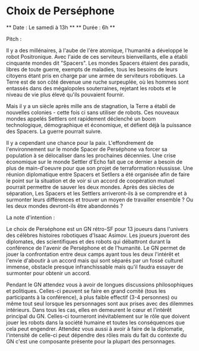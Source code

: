 # Choix de Perséphone
** Date : Le samedi à 13h **
** Durée  : 6h **

Pitch :

Il y a des millénaires, à l'aube de l'ère atomique, l'humanité a
développé le robot Positronique. Avec l'aide de ces serviteurs
bienveillants, elle a établi cinquante mondes dit "Spacers". Les mondes
Spacers étaient des paradis, libres de toute guerre, exempts de
maladies, tous les besoins de leurs citoyens étant pris en charge par
une armée de serviteurs robotiques. La Terre est de son côté devenue une
ruche surpeuplée, où les hommes sont entassés dans des mégalopoles
souterraines, rejetant les robots et le niveau de vie plus élevé qu'ils
pouvaient fournir.

Mais il y a un siècle après mille ans de stagnation, la Terre a établi
de nouvelles colonies - cette fois ci sans utiliser de robots. Ces
nouveaux mondes appelés Settlers ont rapidement déclenché un boom
technologique, démographique et économique, et défient déjà la puissance
des Spacers. La guerre pourrait suivre.

Il y a cependant une chance pour la paix. L'effondrement de
l'environnement sur le monde Spacer de Perséphone va forcer sa
population à se délocaliser dans les prochaines décennies. Une crise
économique sur le monde Settler d'Echo fait que ce dernier a besoin de
plus de main-d'oeuvre pour que son projet de terraformation réussisse.
Une réunion diplomatique entre Spacers et Setllers a été organisée afin
de faire le point sur la situation et de voir si un accord de
coopération mutuel pourrait permettre de sauver les deux mondes. Après
des siècles de séparation, Les Spacers et les Settlers arriveront-ils à
se comprendre et à surmonter leurs différences et trouver un moyen de
travailler ensemble ? Ou les deux mondes devront-ils être abandonnés ?

La note d'intention :

Le choix de Perséphone est un GN rétro-SF pour 13 joueurs dans l'univers
des célèbres histoires robotiques d'Isaac Asimov. Les joueurs joueront
des diplomates, des scientifiques et des robots qui débattront durant la
conférence de l'avenir de Perséphone et de l'humanité. Le GN permet de
jouer la confrontation entre deux camps ayant tous les deux l'intérêt et
l'envie d'aboutir à un accord mais qui sont séparés par un fossé
culturel immense, obstacle presque infranchissable mais qu'il faudra
essayer de surmonter pour obtenir un accord.

Pendant le GN attendez vous à avoir de longues discussions
philosophiques et politiques. Celles-ci peuvent se faire en grand comité
(tous les participants à la conférence), à plus faible effectif (3-4
personnes) ou même tout seul lorsque les personnages sont aux prises
avec des dilemmes intérieurs. Dans tous les cas, elles en demeurent le
cœur et l’intérêt principal du GN. Celles-ci tourneront inévitablement
sur le rôle que doivent jouer les robots dans la société humaine et
toutes les conséquences que cela peut engendrer.
Attendez vous aussi à avoir à faire de la diplomatie, l'intensité de
celle-ci peut dépendre des rôles mais du fait du contexte du GN c'est
une composante présente pour la plupart des personnages.